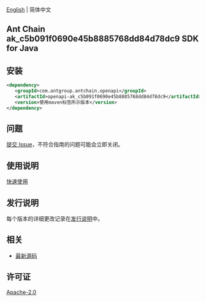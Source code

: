 [English](README.md) | 简体中文

## Ant Chain ak_c5b091f0690e45b8885768dd84d78dc9 SDK for Java

## 安装

```xml
<dependency>
   <groupId>com.antgroup.antchain.openapi</groupId>
   <artifactId>openapi-ak_c5b091f0690e45b8885768dd84d78dc9</artifactId>
   <version>使用maven标签所示版本</version>
</dependency>
```

## 问题

[提交 Issue](https://github.com/alipay/antchain-openapi-prod-sdk/issues/new)，不符合指南的问题可能会立即关闭。

## 使用说明

[快速使用](https://github.com/alipay/antchain-openapi-prod-sdk)

## 发行说明

每个版本的详细更改记录在[发行说明](./ChangeLog.txt)中。

## 相关

- [最新源码](https://github.com/alipay/antchain-openapi-prod-sdk/)

## 许可证

[Apache-2.0](http://www.apache.org/licenses/LICENSE-2.0)
